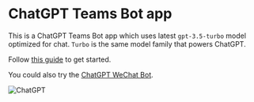 # ChatGPT Teams Bot app

This is a ChatGPT Teams Bot app which uses latest `gpt-3.5-turbo` model optimized for chat. `Turbo` is the same model family that powers ChatGPT.

Follow [this guide](./bot/README.md) to get started.

You could also try the [ChatGPT WeChat Bot](https://github.com/formulahendry/chatgpt-wechat-bot).

![ChatGPT](./bot/images/chatgpt-chat-with-context.png)